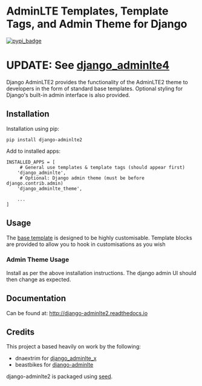 AdminLTE Templates, Template Tags, and Admin Theme for Django
=============================================================

[![pypi_badge](https://badge.fury.io/py/django-adminlte2.png)](pypi.python.org/pypi/django-adminlte2)

# UPDATE: See [django_adminlte4]

Django AdminLTE2 provides the functionality of the AdminLTE2 theme
to developers in the form of standard base templates. Optional styling for
Django's built-in admin interface is also provided.

Installation
------------

Installation using pip:

    pip install django-adminlte2

Add to installed apps:

    INSTALLED_APPS = [
         # General use templates & template tags (should appear first)
        'django_adminlte',
         # Optional: Django admin theme (must be before django.contrib.admin)
        'django_adminlte_theme',

        ...
    ]

Usage
-----

The [base template] is designed to be highly customisable. Template blocks are provided to
allow you to hook in customisations as you wish

### Admin Theme Usage

Install as per the above installation instructions. The django admin UI should then change as expected.

Documentation
-------------

Can be found at: http://django-adminlte2.readthedocs.io

Credits
-------

This project a based heavily on work by the following:

* dnaextrim for [django_adminlte_x]
* beastbikes for [django-adminlte]

django-adminlte2 is packaged using [seed].

  [seed]: https://github.com/adamcharnock/seed/
  [django_adminlte_x]: https://github.com/dnaextrim/django_adminlte_x
  [django-adminlte]: https://github.com/beastbikes/django-adminlte/
  [base template]: https://github.com/adamcharnock/django-adminlte2/blob/master/django_adminlte/templates/adminlte/base.html
  [django_adminlte4]: https://github.com/adamcharnock/django-adminlte4
